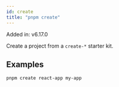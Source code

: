 ```yaml
---
id: create
title: "pnpm create"
---
```


Added in: v6.17.0

Create a project from a `create-*` starter kit.

## Examples

```
pnpm create react-app my-app
```

